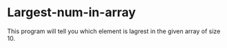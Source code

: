 # Largest-num-in-array

This program will tell you which element is lagrest in the given array of size 10.
